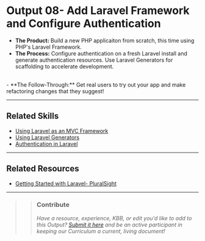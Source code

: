 # Output 08- Add Laravel Framework and Configure Authentication

- **The Product:** Build a new PHP applicaiton from scratch, this time using PHP's Laravel Framework. <br>
- **The Process:** Configure authentication on a fresh Laravel install and generate authentication resources. Use Laravel Generators for scaffolding to accelerate development.
 <br>
- **The Follow-Through:** Get real users to try out your app and make refactoring changes that they suggest!

----
## Related Skills
- [Using Laravel as an MVC Framework](https://github.com/andela/learningmap/tree/new-structure/D1/D1%20PHP/D1%20Laravel/Curriculum/1%20-%20MVC)
- [Using Laravel Generators](https://github.com/andela/learningmap/tree/new-structure/D1/D1%20PHP/D1%20Laravel/Curriculum/2%20-%20Generators)
- [Authentication in Laravel](https://github.com/andela/learningmap/tree/new-structure/D1/D1%20PHP/D1%20Laravel/Curriculum/3%20-%20Authentication)

----
## Related Resources
- [Getting Started with Laravel- PluralSight](https://app.pluralsight.com/channels/details/8ba501cb-8276-493c-a781-a1c921bcfe55?s=1)


---

>> ### Contribute
>> _Have a resource, experience, KBB, or edit you'd like to add to this Output? [Submit it here](https://docs.google.com/a/andela.com/forms/d/e/1FAIpQLSeiwit-7JW3UScG9ItDX9DUZZnlCwdpo7aWruahsPKNJ_6JOA/viewform?usp=sf_link) and be an active participant in keeping our Curriculum a current, living document!_
